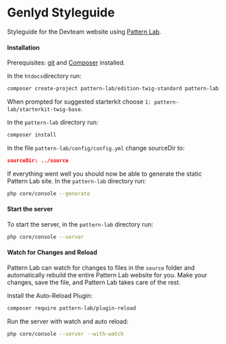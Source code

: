 # Genlyd Styleguide

Styleguide for the Devteam website using [Pattern Lab](http://patternlab.io/).

#### Installation

Prerequisites: [git](https://git-scm.com/) and [Composer](https://getcomposer.org/) installed.

In the `htdocs`directory run:

```sh
composer create-project pattern-lab/edition-twig-standard pattern-lab
```

When prompted for suggested starterkit choose `1: pattern-lab/starterkit-twig-base`.

In the `pattern-lab` directory run:

```sh
composer install
```

In the file `pattern-lab/config/config.yml` change sourceDir to:

```json
sourceDir: ../source
```

If everything went well you should now be able to generate the static Pattern Lab site. In the `pattern-lab` directory run:

```sh
php core/console --generate
```

#### Start the server

To start the server, in the `pattern-lab` directory run:

```sh
php core/console --server
```

#### Watch for Changes and Reload

Pattern Lab can watch for changes to files in the `source` folder and automatically rebuild the entire Pattern Lab 
website for you. Make your changes, save the file, and Pattern Lab takes care of the rest.

Install the Auto-Reload Plugin:

```sh
composer require pattern-lab/plugin-reload
```

Run the server with watch and auto reload:

```sh
php core/console --server --with-watch
```